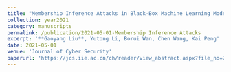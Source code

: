 ```yaml
---
title: "Membership Inference Attacks in Black-Box Machine Learning Models (in Chinese)"
collection: year2021
category: manuscripts
permalink: /publication/2021-05-01-Membership Inference Attacks
excerpt: '**Gaoyang Liu**, Yutong Li, Borui Wan, Chen Wang, Kai Peng'
date: 2021-05-01
venue: 'Journal of Cyber Security'
paperurl: 'https://jcs.iie.ac.cn/ch/reader/view_abstract.aspx?file_no=20210301&flag=1'
---
```

